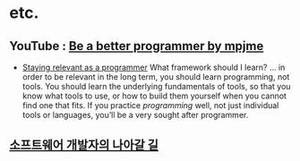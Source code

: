 # etc.

## YouTube : [Be a better programmer by mpjme](https://www.youtube.com/channel/UCO1cgjhGzsSYb1rsB4bFe4Q)

- [Staying relevant as a programmer](https://www.youtube.com/watch?v=ZZUY37RQS-k) 
What framework should I learn? ... in order to be relevant in the long term, you should learn programming, not tools. You should learn the underlying fundamentals of tools, so that you know what tools to use, or how to build them yourself when you cannot find one that fits. If you practice *programming* well, not just individual tools or languages, you’ll be a very sought after programmer.

## [소프트웨어 개발자의 나아갈 길](http://www.allofsoftware.net/2012/08/blog-post_6.html)